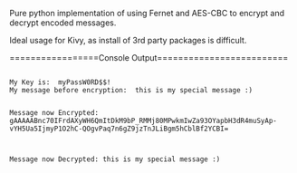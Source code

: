 Pure python implementation of using Fernet and AES-CBC to encrypt and decrypt encoded messages. 

Ideal usage for Kivy, as install of 3rd party packages is difficult. 


=================Console Output=========================

<code>
My Key is:  myPassW0RD$$!
My message before encryption:  this is my special message :)

Message now Encrypted: gAAAAABnc70IFrdAXyWH6QmItDkM9bP_RMMj80MPwkmIwZa93OYapbH3dR4muSyAp-vYH5Ua5IjmyP1O2hC-QOgvPaq7n6gZ9jzTnJLiBgm5hCblBf2YCBI=

Message now Decrypted: this is my special message :)
</code>
